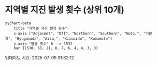 # 지역별 지진 발생 횟수 (상위 10개)

```mermaid
xychart-beta
    title "지역별 지진 발생 횟수"
    x-axis ["Adjacent", "Off", "Northern", "Southern", "Noto,", "미분류", "Hyuganada", "Aizu,", "Kiisuido", "Kumamoto"]
    y-axis "발생 횟수" 0 --> 1532
    bar [1530, 53, 11, 8, 7, 6, 4, 4, 3, 3]
```

업데이트 시간: 2025-07-09 01:32:12
